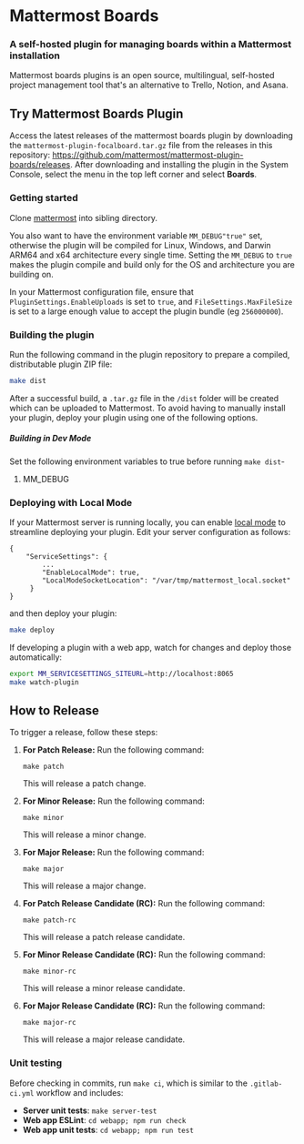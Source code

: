 # Mattermost Boards

### A self-hosted plugin for managing boards within a Mattermost installation

Mattermost boards plugins is an open source, multilingual, self-hosted project management tool that's an alternative to Trello, Notion, and Asana.

## Try Mattermost Boards Plugin 

Access the latest releases of the mattermost boards plugin by downloading the `mattermost-plugin-focalboard.tar.gz` file from the releases in this repository: <https://github.com/mattermost/mattermost-plugin-boards/releases>. After downloading and installing the plugin in the System Console, select the menu in the top left corner and select **Boards**. 

### Getting started

Clone [mattermost](https://github.com/mattermost/mattermost-server) into sibling directory.

You also want to have the environment variable `MM_DEBUG"true"` set, otherwise the plugin
will be compiled for Linux, Windows, and Darwin ARM64 and x64 architecture every single time. Setting
the `MM_DEBUG` to `true` makes the plugin compile and build only for the OS and architecture
you are building on.

In your Mattermost configuration file, ensure that `PluginSettings.EnableUploads` is set to `true`, and `FileSettings.MaxFileSize` is
set to a large enough value to accept the plugin bundle (eg `256000000`).

### Building the plugin

Run the following command in the plugin repository to prepare a compiled, distributable plugin ZIP file:

```bash
make dist
```

After a successful build, a `.tar.gz` file in the `/dist` folder will be created which can be uploaded to Mattermost. To avoid having to manually install your plugin, deploy your plugin using one of the following options.

##### Building in Dev Mode

Set the following environment variables to true before running `make dist`-

1. MM_DEBUG

### Deploying with Local Mode

If your Mattermost server is running locally, you can
enable [local mode](https://docs.mattermost.com/manage/mmctl-command-line-tool.html) to streamline deploying
your plugin. Edit your server configuration as follows:

```
{
    "ServiceSettings": {
        ...
        "EnableLocalMode": true,
        "LocalModeSocketLocation": "/var/tmp/mattermost_local.socket"
     }
}
```

and then deploy your plugin:

```bash
make deploy
```

If developing a plugin with a web app, watch for changes and deploy those automatically:

```bash
export MM_SERVICESETTINGS_SITEURL=http://localhost:8065
make watch-plugin
```

## How to Release

To trigger a release, follow these steps:

1. **For Patch Release:** Run the following command:
    ```
    make patch
    ```
   This will release a patch change.

2. **For Minor Release:** Run the following command:
    ```
    make minor
    ```
   This will release a minor change.

3. **For Major Release:** Run the following command:
    ```
    make major
    ```
   This will release a major change.

4. **For Patch Release Candidate (RC):** Run the following command:
    ```
    make patch-rc
    ```
   This will release a patch release candidate.

5. **For Minor Release Candidate (RC):** Run the following command:
    ```
    make minor-rc
    ```
   This will release a minor release candidate.

6. **For Major Release Candidate (RC):** Run the following command:
    ```
    make major-rc
    ```
   This will release a major release candidate.


### Unit testing

Before checking in commits, run `make ci`, which is similar to the `.gitlab-ci.yml` workflow and includes:

* **Server unit tests**: `make server-test`
* **Web app ESLint**: `cd webapp; npm run check`
* **Web app unit tests**: `cd webapp; npm run test`